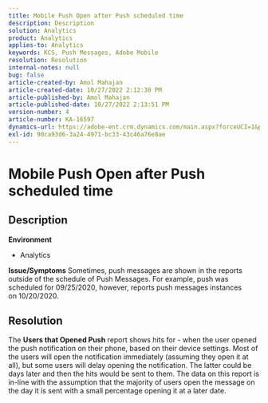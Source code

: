 ```yaml
---
title: Mobile Push Open after Push scheduled time
description: Description
solution: Analytics
product: Analytics
applies-to: Analytics
keywords: KCS, Push Messages, Adobe Mobile
resolution: Resolution
internal-notes: null
bug: false
article-created-by: Amol Mahajan
article-created-date: 10/27/2022 2:12:30 PM
article-published-by: Amol Mahajan
article-published-date: 10/27/2022 2:13:51 PM
version-number: 4
article-number: KA-16597
dynamics-url: https://adobe-ent.crm.dynamics.com/main.aspx?forceUCI=1&pagetype=entityrecord&etn=knowledgearticle&id=776f6962-0156-ed11-bba2-6045bd006793
exl-id: 90ca93d6-3a24-4971-bc33-43c46a76e8ae
---
```

# Mobile Push Open after Push scheduled time

## Description

<b>Environment</b>
- Analytics

<b>Issue/Symptoms</b>
Sometimes, push messages are shown in the reports outside of the schedule of Push Messages. For example, push was scheduled for 09/25/2020, however, reports push messages instances on 10/20/2020.


## Resolution


The <b>Users that Opened Push</b> report shows hits for - when the user opened the push notification on their phone, based on their device settings. Most of the users will open the notification immediately (assuming they open it at all), but some users will delay opening the notification. The latter could be days later and then the hits would be sent to them. The data on this report is in-line with the assumption that the majority of users open the message on the day it is sent with a small percentage opening it at a later date.
